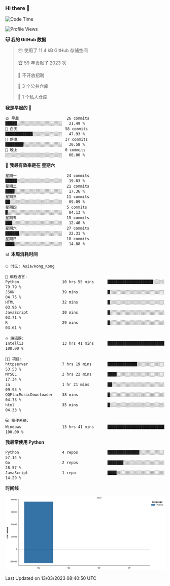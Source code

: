 ### Hi there 👋

<!--
**Mrzqd/Mrzqd** is a ✨ _special_ ✨ repository because its `README.md` (this file) appears on your GitHub profile.

Here are some ideas to get you started:

- 🔭 I’m currently working on ...
- 🌱 I’m currently learning ...
- 👯 I’m looking to collaborate on ...
- 🤔 I’m looking for help with ...
- 💬 Ask me about ...
- 📫 How to reach me: ...
- 😄 Pronouns: ...
- ⚡ Fun fact: ...
-->
<!--START_SECTION:waka-->
![Code Time](http://img.shields.io/badge/Code%20Time-56%20hrs%2043%20mins-blue)

![Profile Views](http://img.shields.io/badge/%E4%B8%AA%E4%BA%BA%E8%B5%84%E6%96%99%E8%A7%82%E7%9C%8B%E6%AC%A1%E6%95%B0-9-blue)

**🐱 我的 GitHub 数据** 

> 📦  使用了 11.4 kB GitHub 存储空间 
 > 
> 🏆 59 年贡献了 2023 次
 > 
> 🚫 不开放招聘
 > 
> 📜 3 个公共仓库 
 > 
> 🔑 1 个私人仓库 
 > 
**我是早起的 🐤** 

```text
🌞 早晨                     26 commits          █████░░░░░░░░░░░░░░░░░░░░   21.49 % 
🌆 白天                     58 commits          ████████████░░░░░░░░░░░░░   47.93 % 
🌃 傍晚                     37 commits          ████████░░░░░░░░░░░░░░░░░   30.58 % 
🌙 晚上                     0 commits           ░░░░░░░░░░░░░░░░░░░░░░░░░   00.00 % 
```
📅 **我最有效率是在 星期六** 

```text
星期一                      24 commits          █████░░░░░░░░░░░░░░░░░░░░   19.83 % 
星期二                      21 commits          ████░░░░░░░░░░░░░░░░░░░░░   17.36 % 
星期三                      11 commits          ██░░░░░░░░░░░░░░░░░░░░░░░   09.09 % 
星期四                      5 commits           █░░░░░░░░░░░░░░░░░░░░░░░░   04.13 % 
星期五                      15 commits          ███░░░░░░░░░░░░░░░░░░░░░░   12.40 % 
星期六                      27 commits          ██████░░░░░░░░░░░░░░░░░░░   22.31 % 
星期日                      18 commits          ████░░░░░░░░░░░░░░░░░░░░░   14.88 % 
```


📊 **本周消耗时间** 

```text
🕑︎ 时区: Asia/Hong_Kong

💬 编程语言: 
Python                   10 hrs 55 mins      ████████████████████░░░░░   79.79 % 
JSON                     39 mins             █░░░░░░░░░░░░░░░░░░░░░░░░   04.75 % 
HTML                     32 mins             █░░░░░░░░░░░░░░░░░░░░░░░░   03.96 % 
JavaScript               30 mins             █░░░░░░░░░░░░░░░░░░░░░░░░   03.71 % 
R                        29 mins             █░░░░░░░░░░░░░░░░░░░░░░░░   03.61 % 

🔥 编辑器: 
IntelliJ                 13 hrs 41 mins      █████████████████████████   100.00 % 

🐱‍💻 项目: 
httpserver               7 hrs 19 mins       █████████████░░░░░░░░░░░░   53.53 % 
MYSQL                    2 hrs 22 mins       ████░░░░░░░░░░░░░░░░░░░░░   17.34 % 
za                       1 hr 21 mins        ██░░░░░░░░░░░░░░░░░░░░░░░   09.93 % 
QQFlacMusicDownloader    38 mins             █░░░░░░░░░░░░░░░░░░░░░░░░   04.73 % 
html                     35 mins             █░░░░░░░░░░░░░░░░░░░░░░░░   04.33 % 

💻 操作系统: 
Windows                  13 hrs 41 mins      █████████████████████████   100.00 % 
```

**我最常使用 Python** 

```text
Python                   4 repos             ██████████████░░░░░░░░░░░   57.14 % 
Go                       2 repos             ███████░░░░░░░░░░░░░░░░░░   28.57 % 
JavaScript               1 repo              ████░░░░░░░░░░░░░░░░░░░░░   14.29 % 
```



**时间线**

![Lines of Code chart](https://raw.githubusercontent.com/Mrzqd/Mrzqd/main/assets/bar_graph.png)


 Last Updated on 13/03/2023 08:40:50 UTC
<!--END_SECTION:waka-->
